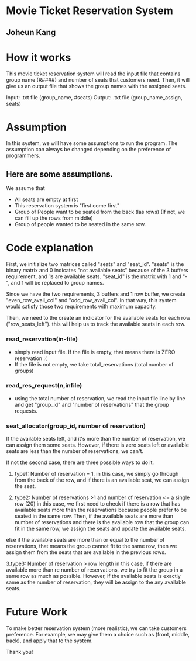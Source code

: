 # Movie Ticket Reservation System 
## Joheun Kang 




# How it works 
This movie ticket reservation system will read the input file that contains group name (R####) and number of seats that customers need. Then, it will give us an output file that shows the group names  with the assigned seats.

Input: .txt file (group_name, #seats)
Output: .txt file (group_name_assign, seats)

# Assumption
In this system, we will have some assumptions to run the program. The assumption can always be changed depending on the preference of programmers. 

## Here are some assumptions. 

We assume that 
- All seats are empty at first
- This reservation system is "first come first"
- Group of People want to be seated from the back (las rows) (If not, we can fill up the rows from middle) 
- Group of people wanted to be seated in the same row.

# Code explanation

First, we initialize two matrices called "seats" and "seat_id". 
"seats" is the binary matrix and 0 indicates "not available seats" because of the 3 buffers requirement, and 1s are available seats.
"seat_id" is the matrix with 1 and "-", and 1 will be replaced to group names. 

Since we have the two requirements, 3 buffers and 1 row buffer, we create "even_row_avail_col" and "odd_row_avail_col". In that way, this system would satisfy those two requirements with maximum capacity. 


Then, we need to the create an indicator for the available seats for each row ("row_seats_left").
this will help us to track the available seats in each row.


### read_reservation(in-file)
- simply read input file. If the file is empty, that means there is ZERO reservation :(
- If the file is not empty, we take total_reservations (total number of groups)

### read_res_request(n,infile)
- using the total number of reservation, we read the input file line by line and get "group_id" and "number of reservations" that the group requests.

### seat_allocator(group_id, number of reservation)

If the available seats left, and it's more than the number of reservation, we can assign them some seats.
However,  if there is zero seats left or available seats are less than the number of reservations, we can't. 


If not the second case, there are three possible ways to do it.

1. type1: Number of reservation  = 1. 
in this case, we simply go through from the back of the row, and if there is an available seat, we can assign the seat. 

2. type2: Number of reservations >1 and number of reservation <= a single row (20)
in this case, we first need to check if there is a row that has available seats more than the reservations because people prefer to be seated in the same row. 
Then, 
if the available seats are more than number of reservations and there is the available row that the group can fit in the same row, 
we assign the seats and update the available seats. 

else if the available seats are more than or equal to the number of reservations, that means the group cannot fit to the same row, then we assign them from the seats that are available in the previous rows. 

3.type3: Number of reservation > row length
in this case, 
if there are available more than re number of reservations, we try to fit the group in a same row as much as possible.
However, if the available seats is exactly same as the number of reservation, they will be assign to the any available seats.


# Future Work
To make better reservation system (more realistic), we can take customers preference.
For example, we may give them a choice such as (front, middle, back), and apply that to the system.




Thank you!

